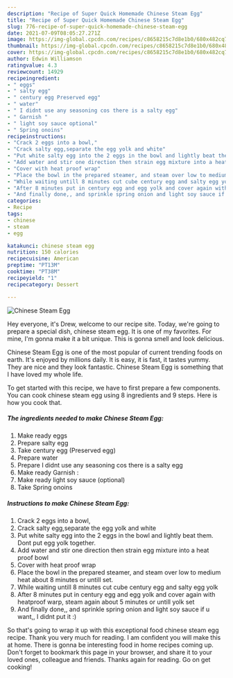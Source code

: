```yaml
---
description: "Recipe of Super Quick Homemade Chinese Steam Egg"
title: "Recipe of Super Quick Homemade Chinese Steam Egg"
slug: 776-recipe-of-super-quick-homemade-chinese-steam-egg
date: 2021-07-09T08:05:27.271Z
image: https://img-global.cpcdn.com/recipes/c8658215c7d8e1b0/680x482cq70/chinese-steam-egg-recipe-main-photo.jpg
thumbnail: https://img-global.cpcdn.com/recipes/c8658215c7d8e1b0/680x482cq70/chinese-steam-egg-recipe-main-photo.jpg
cover: https://img-global.cpcdn.com/recipes/c8658215c7d8e1b0/680x482cq70/chinese-steam-egg-recipe-main-photo.jpg
author: Edwin Williamson
ratingvalue: 4.3
reviewcount: 14929
recipeingredient:
- " eggs"
- " salty egg"
- " century egg Preserved egg"
- " water"
- " I didnt use any seasoning cos there is a salty egg"
- " Garnish "
- " light soy sauce optional"
- " Spring onoins"
recipeinstructions:
- "Crack 2 eggs into a bowl,"
- "Crack salty egg,separate the egg yolk and white"
- "Put white salty egg into the 2 eggs in the bowl and lightly beat them. Dont put egg yolk together."
- "Add water and stir one direction then strain egg mixture into a heat proof bowl"
- "Cover with heat proof wrap"
- "Place the bowl in the prepared steamer, and steam over low to medium heat about 8 minutes or untill set."
- "While waiting untill 8 minutes cut cube century egg and salty egg yolk"
- "After 8 minutes put in century egg and egg yolk and cover again with heatproof warp, steam again about 5 minutes or untill yolk set"
- "And finally done,, and sprinkle spring onion and light soy sauce if u want,, I didnt put it :)"
categories:
- Recipe
tags:
- chinese
- steam
- egg

katakunci: chinese steam egg 
nutrition: 150 calories
recipecuisine: American
preptime: "PT13M"
cooktime: "PT38M"
recipeyield: "1"
recipecategory: Dessert

---
```



![Chinese Steam Egg](https://img-global.cpcdn.com/recipes/c8658215c7d8e1b0/680x482cq70/chinese-steam-egg-recipe-main-photo.jpg)

Hey everyone, it's Drew, welcome to our recipe site. Today, we're going to prepare a special dish, chinese steam egg. It is one of my favorites. For mine, I'm gonna make it a bit unique. This is gonna smell and look delicious.

Chinese Steam Egg is one of the most popular of current trending foods on earth. It's enjoyed by millions daily. It is easy, it is fast, it tastes yummy. They are nice and they look fantastic. Chinese Steam Egg is something that I have loved my whole life.




To get started with this recipe, we have to first prepare a few components. You can cook chinese steam egg using 8 ingredients and 9 steps. Here is how you cook that.

<!--inarticleads1-->

##### The ingredients needed to make Chinese Steam Egg:

1. Make ready  eggs
1. Prepare  salty egg
1. Take  century egg (Preserved egg)
1. Prepare  water
1. Prepare  I didnt use any seasoning cos there is a salty egg
1. Make ready  Garnish :
1. Make ready  light soy sauce (optional)
1. Take  Spring onoins




<!--inarticleads2-->

##### Instructions to make Chinese Steam Egg:

1. Crack 2 eggs into a bowl,
1. Crack salty egg,separate the egg yolk and white
1. Put white salty egg into the 2 eggs in the bowl and lightly beat them. Dont put egg yolk together.
1. Add water and stir one direction then strain egg mixture into a heat proof bowl
1. Cover with heat proof wrap
1. Place the bowl in the prepared steamer, and steam over low to medium heat about 8 minutes or untill set.
1. While waiting untill 8 minutes cut cube century egg and salty egg yolk
1. After 8 minutes put in century egg and egg yolk and cover again with heatproof warp, steam again about 5 minutes or untill yolk set
1. And finally done,, and sprinkle spring onion and light soy sauce if u want,, I didnt put it :)




So that's going to wrap it up with this exceptional food chinese steam egg recipe. Thank you very much for reading. I am confident you will make this at home. There is gonna be interesting food in home recipes coming up. Don't forget to bookmark this page in your browser, and share it to your loved ones, colleague and friends. Thanks again for reading. Go on get cooking!
